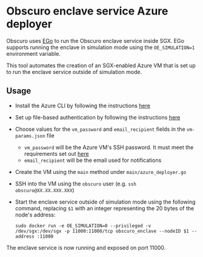 # Obscuro enclave service Azure deployer

Obscuro uses [EGo](https://www.ego.dev/) to run the Obscuro enclave service inside SGX. EGo supports running the 
enclave in simulation mode using the `OE_SIMULATION=1` environment variable.

This tool automates the creation of an SGX-enabled Azure VM that is set up to run the enclave service outside of 
simulation mode.

## Usage

* Install the Azure CLI by following the instructions [here](https://docs.microsoft.com/en-us/cli/azure/install-azure-cli)
* Set up file-based authentication by following the instructions [here](https://docs.microsoft.com/en-us/azure/developer/go/azure-sdk-authorization#use-file-based-authentication)
* Choose values for the `vm_password` and `email_recipient` fields in the `vm-params.json` file
  * `vm_password` will be the Azure VM's SSH password. It must meet the requirements set out [here](https://docs.microsoft.com/en-us/azure/virtual-machines/windows/faq#what-are-the-password-requirements-when-creating-a-vm-)
  * `email_recipient` will be the email used for notifications
* Create the VM using the `main` method under `main/azure_deployer.go`
* SSH into the VM using the `obscuro` user (e.g. `ssh obscuro@XX.XX.XXX.XXX`)
* Start the enclave service outside of simulation mode using the following command, replacing `$1` with an integer 
  representing the 20 bytes of the node's address:

      sudo docker run -e OE_SIMULATION=0 --privileged -v /dev/sgx:/dev/sgx -p 11000:11000/tcp obscuro_enclave --nodeID $1 --address :11000

The enclave service is now running and exposed on port 11000.
